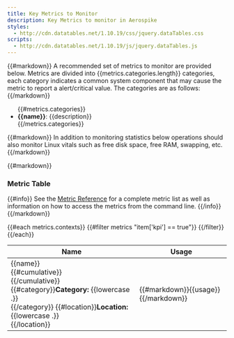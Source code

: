 ```yaml
---
title: Key Metrics to Monitor
description: Key Metrics to monitor in Aerospike
styles:
  - http://cdn.datatables.net/1.10.19/css/jquery.dataTables.css
scripts:
  - http://cdn.datatables.net/1.10.19/js/jquery.dataTables.js
---
```

{{#markdown}}
A recommended set of metrics to monitor are provided below. Metrics are
divided into {{metrics.categories.length}} categories, each category
indicates a common system component that may cause the metric to
report a alert/critical value. The categories are as follows:
{{/markdown}}

<ul>
  {{#metrics.categories}}
    <li><strong>{{name}}</strong>: {{description}}</li>
  {{/metrics.categories}}
</ul>

{{#markdown}}
In addition to monitoring statistics below operations should also monitor Linux
vitals such as free disk space, free RAM, swapping, etc.
{{/markdown}}

{{#markdown}}
### Metric Table

{{#info}}
See the [Metric Reference](/docs/reference/metrics) for a complete metric list
as well as information on how to access the metrics from the command line.
{{/info}}
{{/markdown}}

<table id="metrics-table">
  <thead>
    <tr>
      <th>Name</th>
      <th>Usage</th>
    </tr>
  </thead>
  <tbody>
    {{#each metrics.contexts}}
        {{#filter metrics "item['kpi'] == true"}}
        <tr>
            <td>
            {{name}}<br>
            {{#cumulative}}<sup(Cumulative)</sup><br>{{/cumulative}}
        {{#category}}<strong>Category:</strong> {{lowercase .}}<br>{{/category}}
        {{#location}}<strong>Location:</strong> {{lowercase .}}<br>{{/location}}
            </td>
            <td>{{#markdown}}{{usage}}{{/markdown}}</td>
        </tr>
        {{/filter}}
    {{/each}}
  </tbody>
</table>

<script>
   $("#metrics-table").dataTable( {
    "oLanguage": {
        "sSearch": ""
      },
     paging: false,
     columnDefs: [
       {
         targets: [0, 1],
         orderData: [1, 0],
       },
     ],
   });

   $("#monitoring-solutions-table").dataTable( {
     paging: false,
     bInfo: false,  // Removes number of records form bottom
     bFilter: false, // Removes search box at top right
   });

  setTimeout(function(){
    $('#metrics-table_filter label input').attr('placeholder', 'Search...');
  }, 1000);
</script>
